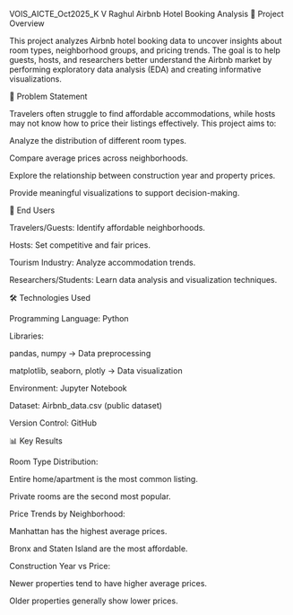 VOIS_AICTE_Oct2025_K V Raghul
Airbnb Hotel Booking Analysis
📌 Project Overview

This project analyzes Airbnb hotel booking data to uncover insights about room types, neighborhood groups, and pricing trends.
The goal is to help guests, hosts, and researchers better understand the Airbnb market by performing exploratory data analysis (EDA) and creating informative visualizations.

🚀 Problem Statement

Travelers often struggle to find affordable accommodations, while hosts may not know how to price their listings effectively.
This project aims to:

Analyze the distribution of different room types.

Compare average prices across neighborhoods.

Explore the relationship between construction year and property prices.

Provide meaningful visualizations to support decision-making.

👥 End Users

Travelers/Guests: Identify affordable neighborhoods.

Hosts: Set competitive and fair prices.

Tourism Industry: Analyze accommodation trends.

Researchers/Students: Learn data analysis and visualization techniques.

🛠️ Technologies Used

Programming Language: Python

Libraries:

pandas, numpy → Data preprocessing

matplotlib, seaborn, plotly → Data visualization

Environment: Jupyter Notebook

Dataset: Airbnb_data.csv (public dataset)

Version Control: GitHub

📊 Key Results

Room Type Distribution:

Entire home/apartment is the most common listing.

Private rooms are the second most popular.

Price Trends by Neighborhood:

Manhattan has the highest average prices.

Bronx and Staten Island are the most affordable.

Construction Year vs Price:

Newer properties tend to have higher average prices.

Older properties generally show lower prices.
